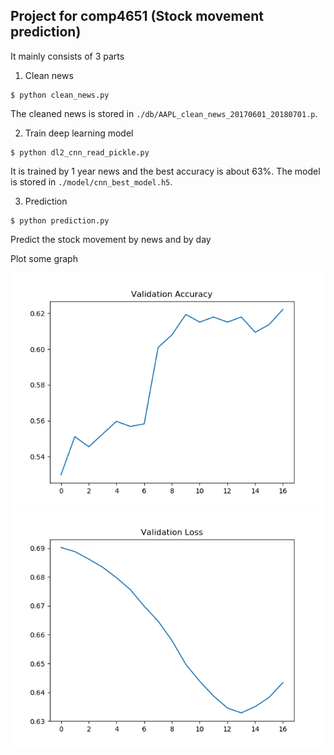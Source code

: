 ## Project for comp4651 (Stock movement prediction)
It mainly consists of 3 parts
1. Clean news
```shell
$ python clean_news.py
```
The cleaned news is stored in `./db/AAPL_clean_news_20170601_20180701.p`.

2. Train deep learning model
```shell
$ python dl2_cnn_read_pickle.py
```
It is trained by 1 year news and the best accuracy is about 63%. The model is stored in `./model/cnn_best_model.h5`.

3. Prediction
```shell
$ python prediction.py
```
Predict the stock movement by news and by day

Plot some graph

![alt-text-1](https://github.com/samsonchan666/comp4651-Project/blob/master/report/val_acc.png "title-1") ![alt-text-2](https://github.com/samsonchan666/comp4651-Project/blob/master/report/val_loss.png "title-2")
